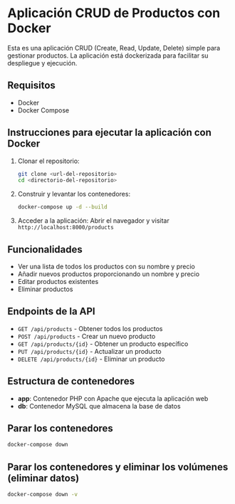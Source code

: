# Aplicación CRUD de Productos con Docker

Esta es una aplicación CRUD (Create, Read, Update, Delete) simple para gestionar productos. La aplicación está dockerizada para facilitar su despliegue y ejecución.

## Requisitos

- Docker
- Docker Compose

## Instrucciones para ejecutar la aplicación con Docker

1. Clonar el repositorio:
   ```bash
   git clone <url-del-repositorio>
   cd <directorio-del-repositorio>
   ```

2. Construir y levantar los contenedores:
   ```bash
   docker-compose up -d --build
   ```

3. Acceder a la aplicación:
   Abrir el navegador y visitar `http://localhost:8000/products`

## Funcionalidades

- Ver una lista de todos los productos con su nombre y precio
- Añadir nuevos productos proporcionando un nombre y precio
- Editar productos existentes
- Eliminar productos

## Endpoints de la API

- `GET /api/products` - Obtener todos los productos
- `POST /api/products` - Crear un nuevo producto
- `GET /api/products/{id}` - Obtener un producto específico
- `PUT /api/products/{id}` - Actualizar un producto
- `DELETE /api/products/{id}` - Eliminar un producto

## Estructura de contenedores

- **app**: Contenedor PHP con Apache que ejecuta la aplicación web
- **db**: Contenedor MySQL que almacena la base de datos

## Parar los contenedores

```bash
docker-compose down
```

## Parar los contenedores y eliminar los volúmenes (eliminar datos)

```bash
docker-compose down -v
```
